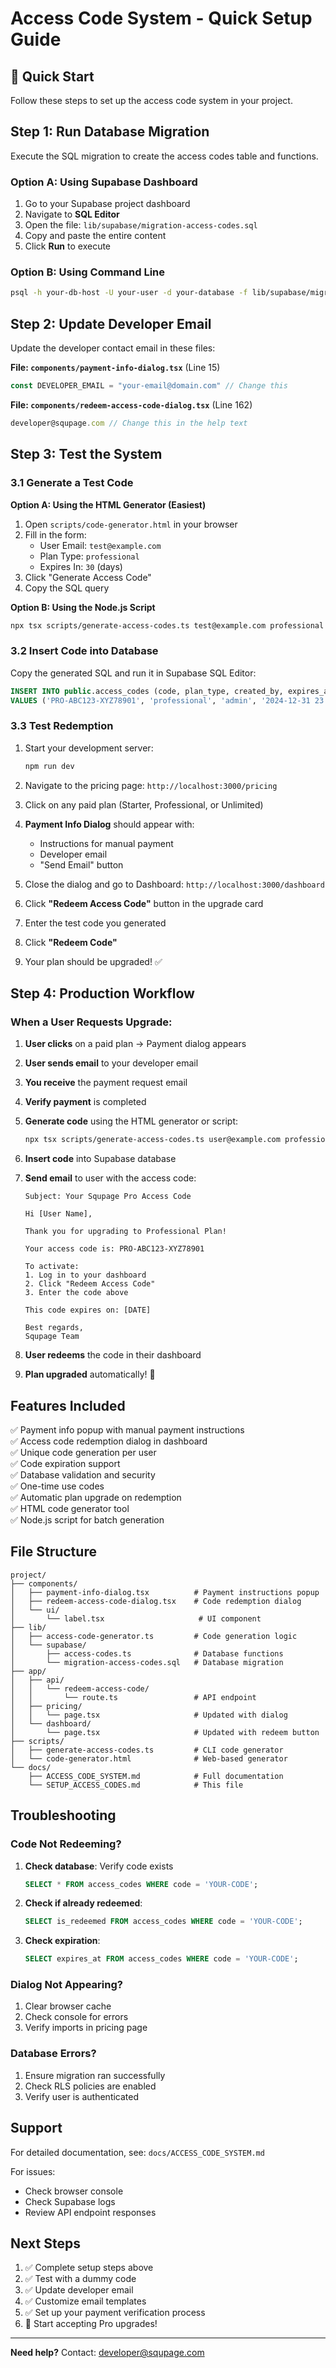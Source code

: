 # Access Code System - Quick Setup Guide

## 🚀 Quick Start

Follow these steps to set up the access code system in your project.

## Step 1: Run Database Migration

Execute the SQL migration to create the access codes table and functions.

### Option A: Using Supabase Dashboard
1. Go to your Supabase project dashboard
2. Navigate to **SQL Editor**
3. Open the file: `lib/supabase/migration-access-codes.sql`
4. Copy and paste the entire content
5. Click **Run** to execute

### Option B: Using Command Line
```bash
psql -h your-db-host -U your-user -d your-database -f lib/supabase/migration-access-codes.sql
```

## Step 2: Update Developer Email

Update the developer contact email in these files:

**File: `components/payment-info-dialog.tsx`** (Line 15)
```typescript
const DEVELOPER_EMAIL = "your-email@domain.com" // Change this
```

**File: `components/redeem-access-code-dialog.tsx`** (Line 162)
```typescript
developer@squpage.com // Change this in the help text
```

## Step 3: Test the System

### 3.1 Generate a Test Code

**Option A: Using the HTML Generator (Easiest)**
1. Open `scripts/code-generator.html` in your browser
2. Fill in the form:
   - User Email: `test@example.com`
   - Plan Type: `professional`
   - Expires In: `30` (days)
3. Click "Generate Access Code"
4. Copy the SQL query

**Option B: Using the Node.js Script**
```bash
npx tsx scripts/generate-access-codes.ts test@example.com professional 30
```

### 3.2 Insert Code into Database

Copy the generated SQL and run it in Supabase SQL Editor:
```sql
INSERT INTO public.access_codes (code, plan_type, created_by, expires_at)
VALUES ('PRO-ABC123-XYZ78901', 'professional', 'admin', '2024-12-31 23:59:59');
```

### 3.3 Test Redemption

1. Start your development server:
   ```bash
   npm run dev
   ```

2. Navigate to the pricing page: `http://localhost:3000/pricing`

3. Click on any paid plan (Starter, Professional, or Unlimited)

4. **Payment Info Dialog** should appear with:
   - Instructions for manual payment
   - Developer email
   - "Send Email" button

5. Close the dialog and go to Dashboard: `http://localhost:3000/dashboard`

6. Click **"Redeem Access Code"** button in the upgrade card

7. Enter the test code you generated

8. Click **"Redeem Code"**

9. Your plan should be upgraded! ✅

## Step 4: Production Workflow

### When a User Requests Upgrade:

1. **User clicks** on a paid plan → Payment dialog appears
2. **User sends email** to your developer email
3. **You receive** the payment request email
4. **Verify payment** is completed
5. **Generate code** using the HTML generator or script:
   ```bash
   npx tsx scripts/generate-access-codes.ts user@example.com professional 90
   ```
6. **Insert code** into Supabase database
7. **Send email** to user with the access code:

   ```
   Subject: Your Squpage Pro Access Code
   
   Hi [User Name],
   
   Thank you for upgrading to Professional Plan!
   
   Your access code is: PRO-ABC123-XYZ78901
   
   To activate:
   1. Log in to your dashboard
   2. Click "Redeem Access Code"
   3. Enter the code above
   
   This code expires on: [DATE]
   
   Best regards,
   Squpage Team
   ```

8. **User redeems** the code in their dashboard
9. **Plan upgraded** automatically! 🎉

## Features Included

✅ Payment info popup with manual payment instructions  
✅ Access code redemption dialog in dashboard  
✅ Unique code generation per user  
✅ Code expiration support  
✅ Database validation and security  
✅ One-time use codes  
✅ Automatic plan upgrade on redemption  
✅ HTML code generator tool  
✅ Node.js script for batch generation  

## File Structure

```
project/
├── components/
│   ├── payment-info-dialog.tsx          # Payment instructions popup
│   ├── redeem-access-code-dialog.tsx    # Code redemption dialog
│   └── ui/
│       └── label.tsx                     # UI component
├── lib/
│   ├── access-code-generator.ts         # Code generation logic
│   └── supabase/
│       ├── access-codes.ts              # Database functions
│       └── migration-access-codes.sql   # Database migration
├── app/
│   ├── api/
│   │   └── redeem-access-code/
│   │       └── route.ts                 # API endpoint
│   ├── pricing/
│   │   └── page.tsx                     # Updated with dialog
│   └── dashboard/
│       └── page.tsx                     # Updated with redeem button
├── scripts/
│   ├── generate-access-codes.ts         # CLI code generator
│   └── code-generator.html              # Web-based generator
└── docs/
    ├── ACCESS_CODE_SYSTEM.md            # Full documentation
    └── SETUP_ACCESS_CODES.md            # This file
```

## Troubleshooting

### Code Not Redeeming?

1. **Check database**: Verify code exists
   ```sql
   SELECT * FROM access_codes WHERE code = 'YOUR-CODE';
   ```

2. **Check if already redeemed**:
   ```sql
   SELECT is_redeemed FROM access_codes WHERE code = 'YOUR-CODE';
   ```

3. **Check expiration**:
   ```sql
   SELECT expires_at FROM access_codes WHERE code = 'YOUR-CODE';
   ```

### Dialog Not Appearing?

1. Clear browser cache
2. Check console for errors
3. Verify imports in pricing page

### Database Errors?

1. Ensure migration ran successfully
2. Check RLS policies are enabled
3. Verify user is authenticated

## Support

For detailed documentation, see: `docs/ACCESS_CODE_SYSTEM.md`

For issues:
- Check browser console
- Check Supabase logs
- Review API endpoint responses

## Next Steps

1. ✅ Complete setup steps above
2. ✅ Test with a dummy code
3. ✅ Update developer email
4. ✅ Customize email templates
5. ✅ Set up your payment verification process
6. 🚀 Start accepting Pro upgrades!

---

**Need help?** Contact: developer@squpage.com
